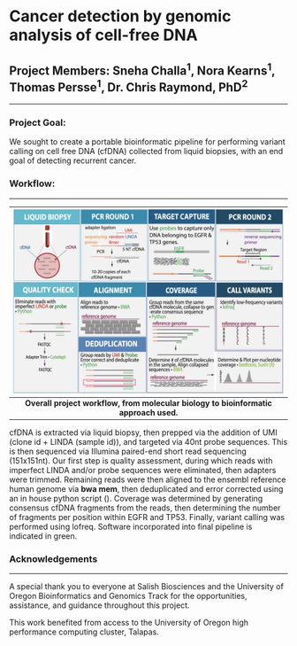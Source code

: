 # Cancer detection by genomic analysis of cell-free DNA 

## Project Members: Sneha Challa<sup>1</sup>, Nora Kearns<sup>1</sup>, Thomas Persse<sup>1</sup>, Dr. Chris Raymond, PhD<sup>2</sup>
 ---


### Project Goal:
We sought to create a portable bioinformatic pipeline for performing variant calling on cell free DNA (cfDNA) collected from liquid biopsies, with an end goal of detecting recurrent cancer.

### Workflow: 
 ---
| ![workflow](images/SalishWkflw.jpg) |
|:--:|
| <b>Overall project workflow, from molecular biology to bioinformatic approach used. </b>|

cfDNA is extracted via liquid biopsy, then prepped via the addition of UMI (clone id + LINDA (sample id)), and targeted via 40nt probe sequences. This is then sequenced via Illumina paired-end short read sequencing (151x151nt). Our first step is quality assessment, during which reads with imperfect LINDA and/or probe sequences were eliminated, then adapters were trimmed. Remaining reads were then aligned to the ensembl reference human genome via **bwa mem**, then deduplicated and error corrected using an in house python script (). Coverage was determined by generating consensus cfDNA fragments from the reads, then determining the number of fragments per position within EGFR and TP53. Finally, variant calling was performed using lofreq. Software incorporated into final pipeline is indicated in green.


### Acknowledgements
 ---
A special thank you to everyone at Salish Biosciences and the University of Oregon Bioinformatics and Genomics Track for the opportunities, assistance, and guidance throughout this project.

This work benefited from access to the University of Oregon high performance computing cluster, Talapas.
